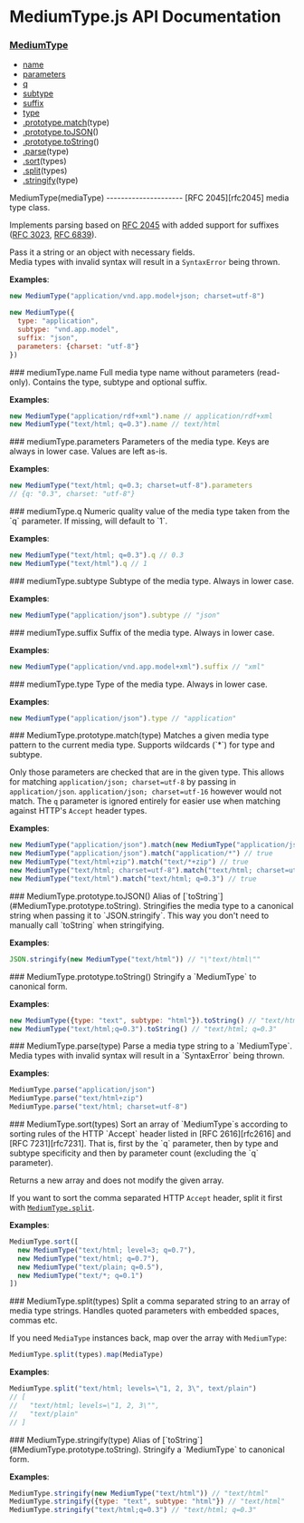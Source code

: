 MediumType.js API Documentation
===============================
### [MediumType](#MediumType)
- [name](#mediumType.name)
- [parameters](#mediumType.parameters)
- [q](#mediumType.q)
- [subtype](#mediumType.subtype)
- [suffix](#mediumType.suffix)
- [type](#mediumType.type)
- [.prototype.match](#MediumType.prototype.match)(type)
- [.prototype.toJSON](#MediumType.prototype.toJSON)()
- [.prototype.toString](#MediumType.prototype.toString)()
- [.parse](#MediumType.parse)(type)
- [.sort](#MediumType.sort)(types)
- [.split](#MediumType.split)(types)
- [.stringify](#MediumType.stringify)(type)


<a name="MediumType" />
MediumType(mediaType)
---------------------
[RFC 2045][rfc2045] media type class.

Implements parsing based on [RFC 2045][rfc2045] with added support for
suffixes ([RFC 3023][rfc3023], [RFC 6839][rfc6839]).

Pass it a string or an object with necessary fields.  
Media types with invalid syntax will result in a `SyntaxError` being thrown.

[rfc2045]: https://tools.ietf.org/html/rfc2045
[rfc3023]: https://tools.ietf.org/html/rfc3023
[rfc6839]: https://tools.ietf.org/html/rfc6839

**Examples**:
```javascript
new MediumType("application/vnd.app.model+json; charset=utf-8")

new MediumType({
  type: "application",
  subtype: "vnd.app.model",
  suffix: "json",
  parameters: {charset: "utf-8"}
})
```

<a name="mediumType.name" />
### mediumType.name
Full media type name without parameters (read-only).  
Contains the type, subtype and optional suffix.

**Examples**:
```javascript
new MediumType("application/rdf+xml").name // application/rdf+xml
new MediumType("text/html; q=0.3").name // text/html
```

<a name="mediumType.parameters" />
### mediumType.parameters
Parameters of the media type.  
Keys are always in lower case. Values are left as-is.

**Examples**:
```javascript
new MediumType("text/html; q=0.3; charset=utf-8").parameters
// {q: "0.3", charset: "utf-8"}
```

<a name="mediumType.q" />
### mediumType.q
Numeric quality value of the media type taken from the `q` parameter.  
If missing, will default to `1`.

**Examples**:
```javascript
new MediumType("text/html; q=0.3").q // 0.3
new MediumType("text/html").q // 1
```

<a name="mediumType.subtype" />
### mediumType.subtype
Subtype of the media type.  
Always in lower case.

**Examples**:
```javascript
new MediumType("application/json").subtype // "json"
```

<a name="mediumType.suffix" />
### mediumType.suffix
Suffix of the media type.  
Always in lower case.

**Examples**:
```javascript
new MediumType("application/vnd.app.model+xml").suffix // "xml"
```

<a name="mediumType.type" />
### mediumType.type
Type of the media type.  
Always in lower case.

**Examples**:
```javascript
new MediumType("application/json").type // "application"
```

<a name="MediumType.prototype.match" />
### MediumType.prototype.match(type)
Matches a given media type pattern to the current media type.  
Supports wildcards (`*`) for type and subtype.  

Only those parameters are checked that are in the given type. This allows
for matching `application/json; charset=utf-8` by passing in
`application/json`. `application/json; charset=utf-16` however would not
match. The `q` parameter is ignored entirely for easier use when matching
against HTTP's `Accept` header types.

**Examples**:
```javascript
new MediumType("application/json").match(new MediumType("application/json")) // true
new MediumType("application/json").match("application/*") // true
new MediumType("text/html+zip").match("text/*+zip") // true
new MediumType("text/html; charset=utf-8").match("text/html; charset=utf-8") // true
new MediumType("text/html").match("text/html; q=0.3") // true
```

<a name="MediumType.prototype.toJSON" />
### MediumType.prototype.toJSON()
Alias of [`toString`](#MediumType.prototype.toString).  
Stringifies the media type to a canonical string when passing it to
`JSON.stringify`.  
This way you don't need to manually call `toString` when stringifying.

**Examples**:
```javascript
JSON.stringify(new MediumType("text/html")) // "\"text/html\""
```

<a name="MediumType.prototype.toString" />
### MediumType.prototype.toString()
Stringify a `MediumType` to canonical form.

**Examples**:
```javascript
new MediumType({type: "text", subtype: "html"}).toString() // "text/html"
new MediumType("text/html;q=0.3").toString() // "text/html; q=0.3"
```

<a name="MediumType.parse" />
### MediumType.parse(type)
Parse a media type string to a `MediumType`.  
Media types with invalid syntax will result in a `SyntaxError` being thrown.

**Examples**:
```javascript
MediumType.parse("application/json")
MediumType.parse("text/html+zip")
MediumType.parse("text/html; charset=utf-8")
```

<a name="MediumType.sort" />
### MediumType.sort(types)
Sort an array of `MediumType`s according to sorting rules of the HTTP
`Accept` header listed in [RFC 2616][rfc2616] and [RFC 7231][rfc7231].
That is, first by the `q` parameter, then by type and subtype specificity
and then by parameter count (excluding the `q` parameter).

Returns a new array and does not modify the given array.

If you want to sort the comma separated HTTP `Accept` header, split it first
with [`MediumType.split`](#MediumType.split).

[rfc2616]: https://tools.ietf.org/html/rfc2616
[rfc7231]: https://tools.ietf.org/html/rfc7231

**Examples**:
```javascript
MediumType.sort([
  new MediumType("text/html; level=3; q=0.7"),
  new MediumType("text/html; q=0.7"),
  new MediumType("text/plain; q=0.5"),
  new MediumType("text/*; q=0.1")
])
```

<a name="MediumType.split" />
### MediumType.split(types)
Split a comma separated string to an array of media type strings.  
Handles quoted parameters with embedded spaces, commas etc.

If you need `MediaType` instances back, map over the array with
`MediumType`:
```javascript
MediumType.split(types).map(MediaType)
```

**Examples**:
```javascript
MediumType.split("text/html; levels=\"1, 2, 3\", text/plain")
// [
//   "text/html; levels=\"1, 2, 3\"",
//   "text/plain"
// ]
```

<a name="MediumType.stringify" />
### MediumType.stringify(type)
Alias of [`toString`](#MediumType.prototype.toString).  
Stringify a `MediumType` to canonical form.

**Examples**:
```javascript
MediumType.stringify(new MediumType("text/html")) // "text/html"
MediumType.stringify({type: "text", subtype: "html"}) // "text/html"
MediumType.stringify("text/html;q=0.3") // "text/html; q=0.3"
```
